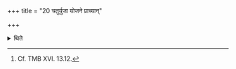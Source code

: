 +++
title = "20 चतुर्युजा योजने प्राच्यान्"

+++

<details><summary>थिते</summary>

20. (The first Soma-herald goes) on the chariot with four horses, one Yojana in the east, the second on the chariot with three horses, three Krośas in the north, the third on the choriot with two horses two Krośas to the west, the fourth on the chariot with one horse one Krośa to the south.[^1]  

[^1]: Cf. TMB XVI. 13.12. 
</details>
